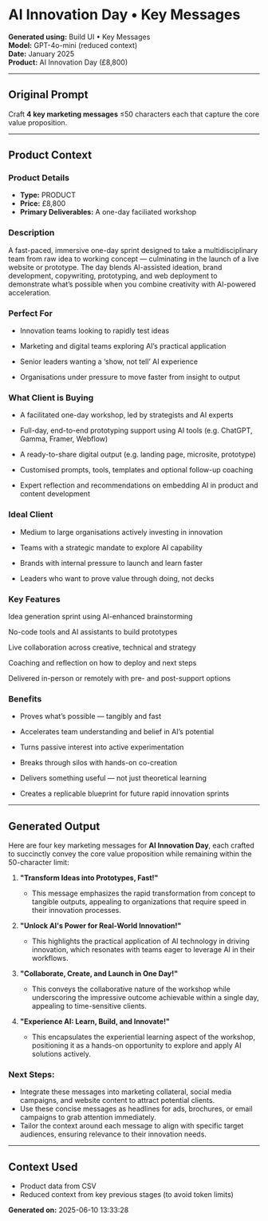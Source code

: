 # AI Innovation Day • Key Messages

**Generated using:** Build UI • Key Messages  
**Model:** GPT-4o-mini (reduced context)  
**Date:** January 2025  
**Product:** AI Innovation Day (£8,800)

---

## Original Prompt
Craft **4 key marketing messages** ≤50 characters each that capture the core value proposition.

---

## Product Context

### **Product Details**
- **Type:** PRODUCT
- **Price:** £8,800
- **Primary Deliverables:** A one-day faciliated workshop

### **Description**
A fast-paced, immersive one-day sprint designed to take a multidisciplinary team from raw idea to working concept — culminating in the launch of a live website or prototype. The day blends AI-assisted ideation, brand development, copywriting, prototyping, and web deployment to demonstrate what’s possible when you combine creativity with AI-powered acceleration.

### **Perfect For**
- Innovation teams looking to rapidly test ideas

- Marketing and digital teams exploring AI’s practical application

- Senior leaders wanting a ‘show, not tell’ AI experience

- Organisations under pressure to move faster from insight to output

### **What Client is Buying**
- A facilitated one-day workshop, led by strategists and AI experts

- Full-day, end-to-end prototyping support using AI tools (e.g. ChatGPT, Gamma, Framer, Webflow)

- A ready-to-share digital output (e.g. landing page, microsite, prototype)

- Customised prompts, tools, templates and optional follow-up coaching

- Expert reflection and recommendations on embedding AI in product and content development

### **Ideal Client**
- Medium to large organisations actively investing in innovation

- Teams with a strategic mandate to explore AI capability

- Brands with internal pressure to launch and learn faster

- Leaders who want to prove value through doing, not decks

### **Key Features**
Idea generation sprint using AI-enhanced brainstorming

No-code tools and AI assistants to build prototypes

Live collaboration across creative, technical and strategy 

Coaching and reflection on how to deploy and next steps 

Delivered in-person or remotely with pre- and post-support options

### **Benefits**
- Proves what’s possible — tangibly and fast

- Accelerates team understanding and belief in AI’s potential

- Turns passive interest into active experimentation

- Breaks through silos with hands-on co-creation

- Delivers something useful — not just theoretical learning

- Creates a replicable blueprint for future rapid innovation sprints

---

## Generated Output

Here are four key marketing messages for **AI Innovation Day**, each crafted to succinctly convey the core value proposition while remaining within the 50-character limit:

1. **"Transform Ideas into Prototypes, Fast!"**  
   - This message emphasizes the rapid transformation from concept to tangible outputs, appealing to organizations that require speed in their innovation processes.

2. **"Unlock AI's Power for Real-World Innovation!"**  
   - This highlights the practical application of AI technology in driving innovation, which resonates with teams eager to leverage AI in their workflows.

3. **"Collaborate, Create, and Launch in One Day!"**  
   - This conveys the collaborative nature of the workshop while underscoring the impressive outcome achievable within a single day, appealing to time-sensitive clients.

4. **"Experience AI: Learn, Build, and Innovate!"**  
   - This encapsulates the experiential learning aspect of the workshop, positioning it as a hands-on opportunity to explore and apply AI solutions actively.

### Next Steps:
- Integrate these messages into marketing collateral, social media campaigns, and website content to attract potential clients.
- Use these concise messages as headlines for ads, brochures, or email campaigns to grab attention immediately. 
- Tailor the context around each message to align with specific target audiences, ensuring relevance to their innovation needs.

---

## Context Used
- Product data from CSV
- Reduced context from key previous stages (to avoid token limits)

**Generated on:** 2025-06-10 13:33:28
